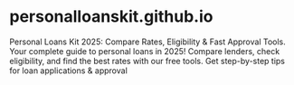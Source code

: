 # personalloanskit.github.io
Personal Loans Kit 2025: Compare Rates, Eligibility &amp; Fast Approval Tools. Your complete guide to personal loans in 2025! Compare lenders, check eligibility, and find the best rates with our free tools. Get step-by-step tips for loan applications &amp; approval
